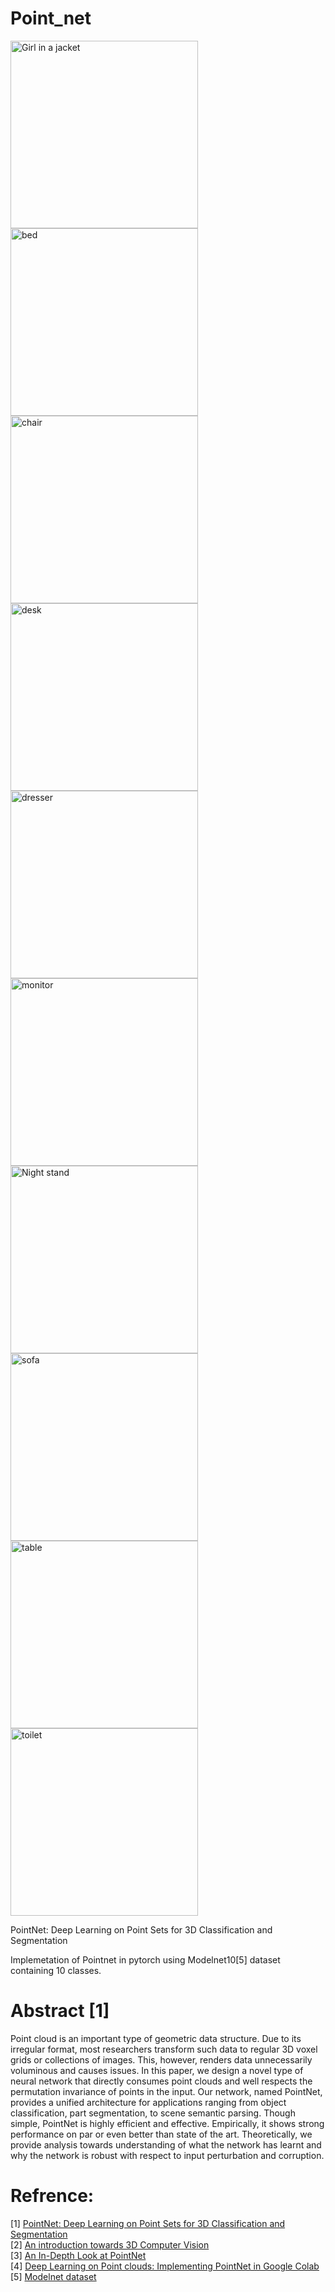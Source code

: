 # Point_net

<!--- ![alt-text-1](https://github.com/Manojkl/Point_net/blob/main/data_gif/bathtub.gif "title-1") ![alt-text-2](https://github.com/Manojkl/Point_net/blob/main/data_gif/bed.gif "title-2") -->

<p float="left">
  <img src="https://github.com/Manojkl/Point_net/blob/main/data_gif/bathtub.gif " width="300" alt="Girl in a jacket" title="bathtub"/>
  <img src="https://github.com/Manojkl/Point_net/blob/main/data_gif/bed.gif " width="300" title="bed"/> 
  <img src="https://github.com/Manojkl/Point_net/blob/main/data_gif/chair.gif " width="300" title="chair"/>
  <img src="https://github.com/Manojkl/Point_net/blob/main/data_gif/desk.gif " width="300" title="desk"/>
  <img src="https://github.com/Manojkl/Point_net/blob/main/data_gif/dresser.gif " width="300" title="dresser"/>
  <img src="https://github.com/Manojkl/Point_net/blob/main/data_gif/monitor.gif " width="300" title="monitor"/>
  <img src="https://github.com/Manojkl/Point_net/blob/main/data_gif/night_stand.gif " width="300" title="Night stand"/>
  <img src="https://github.com/Manojkl/Point_net/blob/main/data_gif/sofa.gif " width="300" title="sofa"/>
  <img src="https://github.com/Manojkl/Point_net/blob/main/data_gif/table.gif " width="300" title="table"/>
  <img src="https://github.com/Manojkl/Point_net/blob/main/data_gif/toilet.gif " width="300" title="toilet"/>
</p>

PointNet: Deep Learning on Point Sets for 3D Classification and Segmentation

Implemetation of Pointnet in pytorch using Modelnet10[5] dataset containing 10 classes. 

# Abstract [1]

Point cloud is an important type of geometric data structure. Due to its irregular format, most researchers transform such data to regular 3D voxel grids or collections of images. This, however, renders data unnecessarily voluminous and causes issues. In this paper, we design a novel type of neural network that directly consumes point clouds and well respects the permutation invariance of points in the input. Our network, named PointNet, provides a unified architecture for applications ranging from object classification, part segmentation, to scene semantic parsing. Though simple, PointNet is highly efficient and effective. Empirically, it shows strong performance on par or even better than state of the art. Theoretically, we provide analysis towards understanding of what the network has learnt and why the network is robust with respect to input perturbation and corruption.

# Refrence:
[1] [PointNet: Deep Learning on Point Sets for 3D Classification and Segmentation](https://arxiv.org/abs/1612.00593) <br>
[2] [An introduction towards 3D Computer Vision](https://medium.com/@jianshi_94445/an-introduction-towards-3d-computer-vision-71be8ce11956) <br> 
[3] [An In-Depth Look at PointNet](https://medium.com/@luis_gonzales/an-in-depth-look-at-pointnet-111d7efdaa1a) <br>
[4] [Deep Learning on Point clouds: Implementing PointNet in Google Colab](https://towardsdatascience.com/deep-learning-on-point-clouds-implementing-pointnet-in-google-colab-1fd65cd3a263) <br>
[5] [Modelnet dataset](https://modelnet.cs.princeton.edu/)
